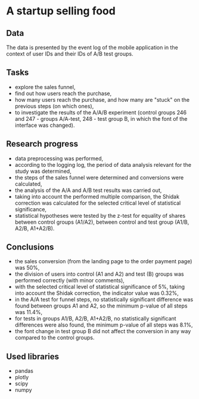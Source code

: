 # A startup selling food

## Data
The data is presented by the event log of the mobile application in the context of user IDs and their IDs of A/B test groups.

## Tasks
- explore the sales funnel,
- find out how users reach the purchase, 
- how many users reach the purchase, and how many are "stuck" on the previous steps (on which ones),
- to investigate the results of the A/A/B experiment (control groups 246 and 247 - groups A/A-test, 248 - test group B, in which the font of the interface was changed).

## Research progress
- data preprocessing was performed,
- according to the logging log, the period of data analysis relevant for the study was determined,
- the steps of the sales funnel were determined and conversions were calculated,
- the analysis of the A/A and A/B test results was carried out,
- taking into account the performed multiple comparison, the Shidak correction was calculated for the selected critical level of statistical significance,
- statistical hypotheses were tested by the z-test for equality of shares between control groups (A1/A2), between control and test group (A1/B, A2/B, A1+A2/B).

## Conclusions
- the sales conversion (from the landing page to the order payment page) was 50%,
- the division of users into control (A1 and A2) and test (B) groups was performed correctly (with minor comments),
- with the selected critical level of statistical significance of 5%, taking into account the Shidak correction, the indicator value was 0.32%,
- in the A/A test for funnel steps, no statistically significant difference was found between groups A1 and A2, so the minimum p-value of all steps was 11.4%,
- for tests in groups A1/B, A2/B, A1+A2/B, no statistically significant differences were also found, the minimum p-value of all steps was 8.1%,
- the font change in test group B did not affect the conversion in any way compared to the control groups.

## Used libraries
- pandas
- plotly
- scipy
- numpy
